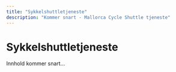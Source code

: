 ```yaml
---
title: "Sykkelshuttletjeneste"
description: "Kommer snart - Mallorca Cycle Shuttle tjeneste"
---
```


# Sykkelshuttletjeneste

Innhold kommer snart...
